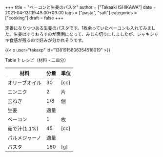 +++
title = "ベーコンと生姜のパスタ"
author = ["Takaaki ISHIKAWA"]
date = 2021-04-13T19:49:00+09:00
tags = ["pasta", "salt"]
categories = ["cooking"]
draft = false
+++

定番になりつつある生姜のパスタです。1枚余っていたベーコンも入れてみました。生姜はすりおろすのが面倒になって、みじん切りにしましたが、シャキシャキ食感が残るので好みが分かれそうです。  

{{< x user="takaxp" id="1381915606354518019" >}}  

<div class="table-caption">
  <span class="table-number">Table 1</span>:
  レシピ（材料・二皿分）
</div>

| 材料      | 分量 | 単位 |
|---------|----|----|
| オリーブオイル | 30  | [cc] |
| ニンニク  | 2   | 片   |
| 玉ねぎ    | 1/8 | 個   |
| 生姜      | 適量 |      |
| ベーコン  | 1   | 枚   |
| 茹で汁(1.1%) | 45  | [cc] |
| パルメジャーノ | 適量 |      |
| パスタ    | 180 | [g]  |
